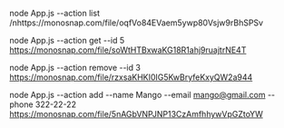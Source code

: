 node App.js --action list
/nhttps://monosnap.com/file/oqfVo84EVaem5ywp80Vsjw9rBhSPSv

node App.js --action get --id 5
https://monosnap.com/file/soWtHTBxwaKG18R1ahj9ruajtrNE4T

node App.js --action remove --id 3
https://monosnap.com/file/rzxsaKHKI0IG5KwBryfeKxyQW2a944

node App.js --action add --name Mango --email mango@gmail.com --phone 322-22-22
https://monosnap.com/file/5nAGbVNPJNP13CzAmfhhywVpGZtoYW

